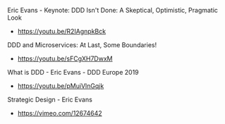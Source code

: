 Eric Evans - Keynote: DDD Isn't Done: A Skeptical, Optimistic, Pragmatic Look
* https://youtu.be/R2IAgnpkBck

DDD and Microservices: At Last, Some Boundaries!
* https://youtu.be/sFCgXH7DwxM

What is DDD - Eric Evans - DDD Europe 2019
* https://youtu.be/pMuiVlnGqjk

Strategic Design - Eric Evans
* https://vimeo.com/12674642
